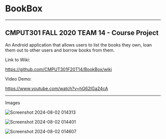 # BookBox
***
## CMPUT301 FALL 2020 TEAM 14 - Course Project  
  
An Android application that allows users to list the books they own, loan them out to other users and borrow books from them. 

Link to Wiki:  

https://github.com/CMPUT301F20T14/BookBox/wiki

Video Demo:

https://www.youtube.com/watch?v=hG62IGa24cA

***

Images


![Screenshot 2024-08-02 014313](https://github.com/user-attachments/assets/ce09c774-80b7-4e02-be38-643f644495f5)

![Screenshot 2024-08-02 014401](https://github.com/user-attachments/assets/8b8636b5-578e-4d0c-94fd-26b858286cd1)

![Screenshot 2024-08-02 014607](https://github.com/user-attachments/assets/a500b101-cbd3-4c5e-acd0-9dc1a240fb10)
